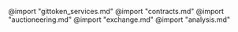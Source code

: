 @import "gittoken_services.md"
@import "contracts.md"
@import "auctioneering.md"
@import "exchange.md"
@import "analysis.md"
<!-- @import "authentication.md" -->
